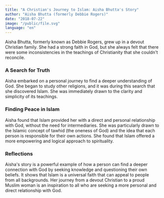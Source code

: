 ```yaml
---
title: "A Christian's Journey to Islam: Aisha Bhutta's Story"
author: "Aisha Bhutta (formerly Debbie Rogers)"
date: "2018-07-22"
image: "/public/file.svg"
language: "en"
---
```


Aisha Bhutta, formerly known as Debbie Rogers, grew up in a devout Christian family. She had a strong faith in God, but she always felt that there were some inconsistencies in the teachings of Christianity that she couldn't reconcile.

### A Search for Truth

Aisha embarked on a personal journey to find a deeper understanding of God. She began to study other religions, and it was during this search that she discovered Islam. She was immediately drawn to the clarity and simplicity of its teachings.

### Finding Peace in Islam

Aisha found that Islam provided her with a direct and personal relationship with God, without the need for intermediaries. She was particularly drawn to the Islamic concept of tawhid (the oneness of God) and the idea that each person is responsible for their own actions. She found that Islam offered a more empowering and logical approach to spirituality.

### Reflections

Aisha's story is a powerful example of how a person can find a deeper connection with God by seeking knowledge and questioning their own beliefs. It shows that Islam is a universal faith that can appeal to people from all backgrounds. Her journey from a devout Christian to a proud Muslim woman is an inspiration to all who are seeking a more personal and direct relationship with God.
